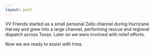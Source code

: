 ```yaml
---
layout: post
---
```


VV Friends started as a small personal Zello channel during Hurricane Harvey and grew into a large channel, performing rescue and regional dispatch across Texas.
Later on we were involved with relief efforts.

Now we are ready to assist with Irma.
